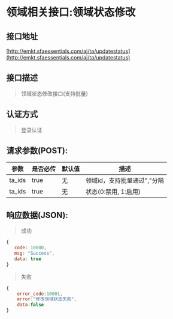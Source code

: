 # 领域相关接口:领域状态修改

## 接口地址

[http://emkt.sfaessentials.com/aj/ta/updatestatus](http://emkt.sfaessentials.com/aj/ta/updatestatus)

## 接口描述

> 领域状态修改接口(支持批量)

## 认证方式

> 登录认证

## 请求参数(POST):

| 参数 | 是否必传 | 默认值 |  描述 | 
| ---- | ----- | ----- | ----- | 
| ta_ids | true | 无 |领域id，支持批量通过","分隔 | 
| ta_ids | true | 无 |状态(0:禁用, 1:启用)| 


## 响应数据(JSON):
> 成功

```javascript
{
   code: 10000,
   msg: "Success",
   data: true
}
```
> 失败 

```javascript
{
    error_code:10001,
    error:"修改领域状态失败",
    data:false
}
```
